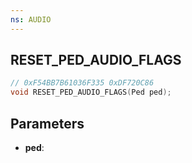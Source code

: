 ```yaml
---
ns: AUDIO
---
```

## RESET_PED_AUDIO_FLAGS

```c
// 0xF54BB7B61036F335 0xDF720C86
void RESET_PED_AUDIO_FLAGS(Ped ped);
```


## Parameters
* **ped**: 

